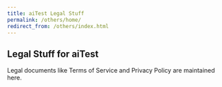 ```yaml
---
title: aiTest Legal Stuff
permalink: /others/home/
redirect_from: /others/index.html
---
```


## Legal Stuff for aiTest
Legal documents like Terms of Service and Privacy Policy are maintained here. 



